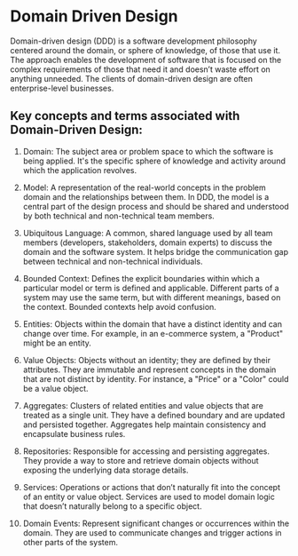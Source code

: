 # Domain Driven Design

Domain-driven design (DDD) is a software development philosophy centered around the domain,
or sphere of knowledge, of those that use it. The approach enables the development of software
that is focused on the complex requirements of those that need it and doesn’t waste effort on anything unneeded.
The clients of domain-driven design are often enterprise-level businesses.

## Key concepts and terms associated with Domain-Driven Design:
1. Domain: The subject area or problem space to which the software is being applied.
It's the specific sphere of knowledge and activity around which the application revolves.

2. Model: A representation of the real-world concepts in the problem domain and the relationships between them.
In DDD, the model is a central part of the design process and should be shared and understood by both technical
and non-technical team members.

3. Ubiquitous Language: A common, shared language used by all team members (developers, stakeholders, domain experts)
to discuss the domain and the software system. It helps bridge the communication gap between technical and non-technical individuals.

4. Bounded Context: Defines the explicit boundaries within which a particular model or term is defined and applicable.
Different parts of a system may use the same term, but with different meanings, based on the context.
Bounded contexts help avoid confusion.

5. Entities: Objects within the domain that have a distinct identity and can change over time.
For example, in an e-commerce system, a "Product" might be an entity.

6. Value Objects: Objects without an identity; they are defined by their attributes.
They are immutable and represent concepts in the domain that are not distinct by identity.
For instance, a "Price" or a "Color" could be a value object.

7. Aggregates: Clusters of related entities and value objects that are treated as a single unit.
They have a defined boundary and are updated and persisted together.
Aggregates help maintain consistency and encapsulate business rules.

8. Repositories: Responsible for accessing and persisting aggregates.
They provide a way to store and retrieve domain objects without exposing the underlying data storage details.

9. Services: Operations or actions that don’t naturally fit into the concept of an entity or value object.
Services are used to model domain logic that doesn’t naturally belong to a specific object.

10. Domain Events: Represent significant changes or occurrences within the domain.
They are used to communicate changes and trigger actions in other parts of the system.
